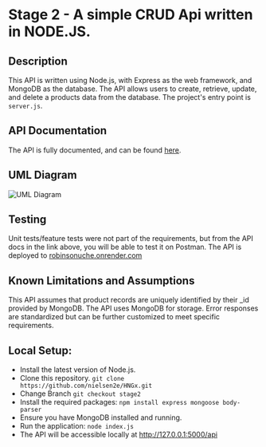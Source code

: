 # **Stage 2 - A simple CRUD Api written in NODE.JS.**

## **Description**

This API is written using Node.js, with Express as the web framework, and MongoDB as the database. The API allows users to create, retrieve, update, and delete a products data from the database. The project's entry point is `server.js`.

## **API Documentation**

The API is fully documented, and can be found [here](https://documenter.getpostman.com/view/29761325/2s9YC5zYqn).

## UML Diagram

![UML Diagram](image.png)

## Testing

Unit tests/feature tests were not part of the requirements, but from the API docs in the link above, you will be able to test it on Postman.
The API is deployed to [robinsonuche.onrender.com](https://robinsonuche.onrender.com/api)

## **Known Limitations and Assumptions**

This API assumes that product records are uniquely identified by their _id provided by MongoDB. The API uses MongoDB for storage. Error responses are standardized but can be further customized to meet specific requirements.

## **Local Setup:**

* Install the latest version of Node.js.
* Clone this repository.
  ```git clone https://github.com/nielsen2e/HNGx.git```
* Change Branch
  ```git checkout stage2```
* Install the required packages:
  ```npm install express mongoose body-parser```
* Ensure you have MongoDB installed and running.
* Run the application:
  ``` node index.js ```
* The API will be accessible locally at <http://127.0.0.1:5000/api>

